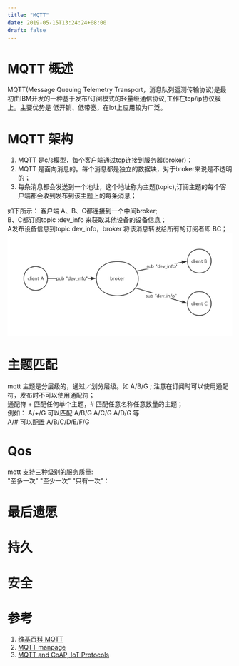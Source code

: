 ```yaml
---
title: "MQTT"
date: 2019-05-15T13:24:24+08:00
draft: false
---
```



# MQTT 概述
  
MQTT(Message Queuing Telemetry Transport，消息队列遥测传输协议)是最初由IBM开发的一种基于发布/订阅模式的轻量级通信协议,工作在tcp/ip协议簇上。主要优势是
低开销、低带宽，在lot上应用较为广泛。


# MQTT 架构
1. MQTT 是c/s模型，每个客户端通过tcp连接到服务器(broker)；
2. MQTT 是面向消息的。每个消息都是独立的数据块，对于broker来说是不透明的；
3. 每条消息都会发送到一个地址，这个地址称为主题(topic),订阅主题的每个客户端都会收到发布到该主题上的每条消息；

如下所示： 客户端 A、B、C都连接到一个中间broker;    
B、C都订阅topic :dev_info 来获取其他设备的设备信息；  
A发布设备信息到topic dev_info，broker 将该消息转发给所有的订阅者即 BC；  
![mqqtt_arch](https://raw.githubusercontent.com/garfcat/garfcat/master/static/mqtt_arch.png)

# 主题匹配
mqtt 主题是分层级的，通过／划分层级。如 A/B/G ;
注意在订阅时可以使用通配符，发布时不可以使用通配符；  
 通配符 + 匹配任何单个主题，# 匹配任意名称任意数量的主题；   
 例如： A/+/G 可以匹配 A/B/G A/C/G A/D/G 等  
 A/# 可以配置 A/B/C/D/E/F/G 
 
 
# Qos  
 mqtt 支持三种级别的服务质量:  
 "至多一次" "至少一次" "只有一次"：
 
# 最后遗愿
 
# 持久
 
# 安全
 

# 参考  

 1. [维基百科 MQTT](https://zh.wikipedia.org/wiki/MQTT)  
 2. [MQTT manpage](https://mosquitto.org/man/mqtt-7.html)
 3. [MQTT and CoAP, IoT Protocols](https://www.eclipse.org/community/eclipse_newsletter/2014/february/article2.php)
